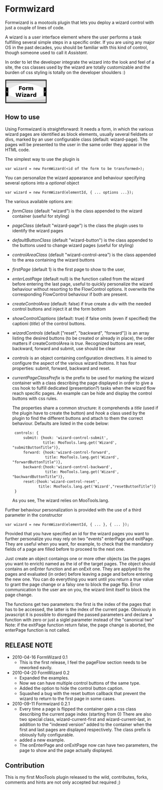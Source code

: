 Formwizard
===========

Formwizard is a mootools plugin that lets you deploy a wizard control with just a couple of lines of code.

A wizard is a user interface element where the user performs a task fulfilling several
simple steps in a specific order. If you are using any major OS in the past decades, 
you should be familiar with this kind of control, though someone used to call it *Assistant*.

In order to let the developer integrate the wizard into the look and feel of a site,
the css classes used by the wizard are totally customizable and the burden of css
styling is totally on the developer shoulders :)

![Screenshot](http://github.com/eineki/FormWizard/raw/master/thumb.png)

How to use
----------

Using Formwizard is straightforward: 
It needs a form, in which the various wizard pages are identified as block elements,
usually several fieldsets or divs, marked by an user configurable class (default: wizard-page).
The pages will be presented to the user in the same order they appear in the HTML code.

The simplest way to use the plugin is 
	
	var wizard = new FormWizard(<id of the form to be transformed>);

You can personalize the wizard appearance and behaviour specifying several options into a *optional* object

	var wizard = new FormWizard(elementId, { ... options ...});

The various available options are:

 - *formClass* (default "wizard") is the class appended to the wizard container (useful for styling)
 - *pageClass* (default "wizard-page") is the class the plugin uses to identify the wizard pages
 - *defaultButtonClass* (default "wizard-button") is the class appended to the buttons used to change wizard pages (useful for styling)
 - *controlAreaClass* (default "wizard-control-area") is the class appended to the area containing the wizard buttons
 - *firstPage* (default 1) is the first page to show to the user,
 - *enterLastPage* (default null) is the function called from the wizard before entering the last page, useful to quickly personalize the
   wizard behaviour without resorting to the FlowControl options. It overwrite the corresponding FlowControl behaviour if both are present.
 - *createControlArea* (default: false) if true create a div with the needed control buttons and inject it at the form bottom
 - *showControlCaptions* (default: true) if false omits (even if specified) the captioni (*title*) of the control buttons.
 - *wizardControls* (default ["reset", "backward", "forward"]) is an array listing the desired buttons (to be created or already in place), 
   the order matters if createControlArea is *true*. Recognized buttons are reset, backward, forward and submit, use should be clear
 - *controls* is an object containing configuration directives. It is aimed to configure the aspect of the various wizard buttons. It has 
   four properties: submit, forward, backward and reset. 
 - *currentPageClassPrefix* is the prefix to be used for marking the wizard container with a class describing the page displayed in order 
   to give a css hook to fulfill dedicated (presentation?) tasks when the wizard flow reach specific pages. An example can be hide and
   display the control buttons with css rules.

	The properties share a common structure: it comprehends a *title* (used if the plugin have to create the button) and *hook* a class
	used by the plugin to find the different buttons and attach to them the correct behaviour. Defaults are listed in the code below:

		controls: {
		    submit: {hook: 'wizard-control-submit',
		             title: MooTools.lang.get('Wizard', "submitButtonTitle")},
		    forward: {hook:'wizard-control-forward',
		              title: MooTools.lang.get('Wizard', "forwardButtonTitle")},
		    backward:{hook:'wizard-control-backward',
		              title: MooTools.lang.get('Wizard', "backwardButtonTitle")},
		    reset:{hook:'wizard-control-reset',
		           title: MooTools.lang.get('Wizard',"resetButtonTitle")}
		}

	As you see, The wizard relies on MooTools.lang.

Further behaviour personalization is provided with the use of a third parameter in the constructor

	var wizard = new FormWizard(elementId, { ... }, { ... });

Provided that you have specified an id for the wizard pages you want to further personalize you may
rely on two "events" enterPage and exitPage. They are useful when you want, for example, to check 
that the mandatory fields of a page are filled before to proceed to the next one.

Just create an object contaings one or more other objects (as the pages you want to enrich) named as the id of the target pages.
The object should contains an onEnter function and an onExit one. They are applyed to the pages and evaluated (in order) before leaving a
page and before entering the new one. You can do everything you want until you return a true value to grant the page change or a falsy one
to block the page flip. Error communication to the user are on you, the wizard limit itself to block the page change.

The functions get two parameters: the first is the index of the pages that has to be accessed, the latter is the index of the current page.
Obviously in javascript it is possible to disregard the passed parameters and declare a function with zero or just a siglel parameter instead
of the "canonical two"
Note: if the exitPage function return false, the page change is aborted, the enterPage function is not called.

RELEASE NOTE
------------

 + 2010-04-16 FormWizard 0.1 
    - This is the first release, I feel the pageFlow section needs to be reworked eavily.
 + 2010-04-20 FormWizard 0.2
    - Expanded the examples.
    - Now we can have multiple control buttons of the same type.
    - Added the option to hide the control button caption.
    - Squashed a bug with the reset button callback that prevent the wizard to return to the first page in some cases.
 + 2010-09-11 Formwizard 0.2.1
    - Every time a page is flipped the container gain a css class describing the current page index (starting from 0)
      There are also two special class, wizard-current-first and wizard-current-last, in addition to the "indexed version"
      added to the container when the first and last pages are displayed respectively. The class prefix is obiously fully 
      configurable.
    - added a new example.
    - The onEnterPage and onExitPage now can have two parameters, the page to show and the page actually displayed.
      
Contribution
------------

This is my first MooTools plugin released to the wild, contributes, forks, comments and hints are not only accepted but required ;)
